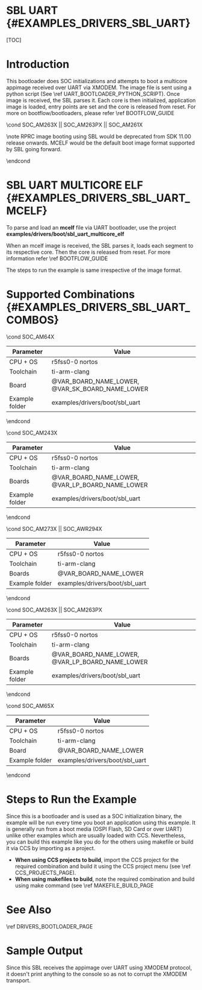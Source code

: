 # SBL UART {#EXAMPLES_DRIVERS_SBL_UART}

[TOC]

# Introduction

This bootloader does SOC initializations and attempts to boot a multicore appimage received over UART via XMODEM. The image file is sent using a python script (See \ref UART_BOOTLOADER_PYTHON_SCRIPT). Once image is received, the SBL parses it. Each core is then initialized, application image is loaded, entry points are set and the core is released from reset. For more on bootflow/bootloaders, please refer \ref BOOTFLOW_GUIDE

\cond SOC_AM263X || SOC_AM263PX || SOC_AM261X

\note RPRC image booting using SBL would be deprecated from SDK 11.00 release onwards. MCELF would be the default boot image format supported by SBL going forward.

\endcond

# SBL UART MULTICORE ELF {#EXAMPLES_DRIVERS_SBL_UART_MCELF}

To parse and load an **mcelf** file via UART bootloader, use the project **examples/drivers/boot/sbl_uart_multicore_elf**

When an mcelf image is received, the SBL parses it, loads each segment to its respective core. Then the core is released from reset. For more information refer \ref BOOTFLOW_GUIDE

The steps to run the example is same irrespective of the image format.

# Supported Combinations {#EXAMPLES_DRIVERS_SBL_UART_COMBOS}

\cond SOC_AM64X

 Parameter      | Value
 ---------------|-----------
 CPU + OS       | r5fss0-0 nortos
 Toolchain      | ti-arm-clang
 Board          | @VAR_BOARD_NAME_LOWER, @VAR_SK_BOARD_NAME_LOWER
 Example folder | examples/drivers/boot/sbl_uart

\endcond

\cond SOC_AM243X

 Parameter      | Value
 ---------------|-----------
 CPU + OS       | r5fss0-0 nortos
 Toolchain      | ti-arm-clang
 Boards         | @VAR_BOARD_NAME_LOWER, @VAR_LP_BOARD_NAME_LOWER
 Example folder | examples/drivers/boot/sbl_uart

\endcond

\cond SOC_AM273X || SOC_AWR294X

 Parameter      | Value
 ---------------|-----------
 CPU + OS       | r5fss0-0 nortos
 Toolchain      | ti-arm-clang
 Boards         | @VAR_BOARD_NAME_LOWER
 Example folder | examples/drivers/boot/sbl_uart

\endcond

\cond SOC_AM263X || SOC_AM263PX

 Parameter      | Value
 ---------------|-----------
 CPU + OS       | r5fss0-0 nortos
 Toolchain      | ti-arm-clang
 Boards         | @VAR_BOARD_NAME_LOWER, @VAR_LP_BOARD_NAME_LOWER
 Example folder | examples/drivers/boot/sbl_uart

\endcond

\cond SOC_AM65X

 Parameter      | Value
 ---------------|-----------
 CPU + OS       | r5fss0-0 nortos
 Toolchain      | ti-arm-clang
 Board          | @VAR_BOARD_NAME_LOWER
 Example folder | examples/drivers/boot/sbl_uart

\endcond

# Steps to Run the Example

Since this is a bootloader and is used as a SOC initialization binary, the example will be run every time you boot an application using this example. It is generally run from a boot media (OSPI Flash, SD Card or over UART) unlike other examples which are usually loaded with CCS. Nevertheless, you can build this example like you do for the others using makefile or build it via CCS by importing as a project.

- **When using CCS projects to build**, import the CCS project for the required combination
  and build it using the CCS project menu (see \ref CCS_PROJECTS_PAGE).
- **When using makefiles to build**, note the required combination and build using
  make command (see \ref MAKEFILE_BUILD_PAGE

# See Also

\ref DRIVERS_BOOTLOADER_PAGE

# Sample Output

Since this SBL receives the appimage over UART using XMODEM protocol, it doesn't print anything to the console so as not to corrupt the XMODEM transport.